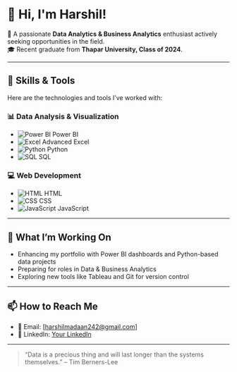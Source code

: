# 👋 Hi, I'm Harshil!

🎯 A passionate **Data Analytics & Business Analytics** enthusiast actively seeking opportunities in the field.  
🎓 Recent graduate from **Thapar University, Class of 2024**.  

---

## 🧠 Skills & Tools

Here are the technologies and tools I’ve worked with:

### 📊 Data Analysis & Visualization
- ![Power BI](https://img.shields.io/badge/-PowerBI-F2C811?logo=powerbi&logoColor=black&style=flat) Power BI  
- ![Excel](https://img.shields.io/badge/-Advanced%20Excel-217346?logo=microsoft-excel&logoColor=white&style=flat) Advanced Excel  
- ![Python](https://img.shields.io/badge/-Python-3776AB?logo=python&logoColor=white&style=flat) Python  
- ![SQL](https://img.shields.io/badge/-SQL-4479A1?logo=postgresql&logoColor=white&style=flat) SQL  

### 💻 Web Development
- ![HTML](https://img.shields.io/badge/-HTML5-E34F26?logo=html5&logoColor=white&style=flat) HTML  
- ![CSS](https://img.shields.io/badge/-CSS3-1572B6?logo=css3&logoColor=white&style=flat) CSS  
- ![JavaScript](https://img.shields.io/badge/-JavaScript-F7DF1E?logo=javascript&logoColor=black&style=flat) JavaScript  

---

## 🌱 What I’m Working On
- Enhancing my portfolio with Power BI dashboards and Python-based data projects
- Preparing for roles in Data & Business Analytics
- Exploring new tools like Tableau and Git for version control

---

## 📫 How to Reach Me
- 📧 Email: [harshilmadaan242@gmail.com] 
- 💼 LinkedIn: [Your LinkedIn]([https://www.linkedin.com/in/yourprofile](https://www.linkedin.com/in/harshil-madaan/))  


---

> “Data is a precious thing and will last longer than the systems themselves.” – Tim Berners-Lee



<!--
**Harshil-Madaan/Harshil-Madaan** is a ✨ _special_ ✨ repository because its `README.md` (this file) appears on your GitHub profile.

Here are some ideas to get you started:

- 🔭 I’m currently working on ...
- 🌱 I’m currently learning ...
- 👯 I’m looking to collaborate on ...
- 🤔 I’m looking for help with ...
- 💬 Ask me about ...
- 📫 How to reach me: ...
- 😄 Pronouns: ...
- ⚡ Fun fact: ...
-->
